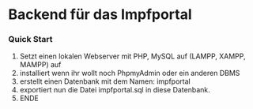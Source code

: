 # Backend für das Impfportal #

### Quick Start ###
1. Setzt einen lokalen Webserver mit PHP, MySQL auf (LAMPP, XAMPP, MAMPP) auf
2. installiert wenn ihr wollt noch PhpmyAdmin oder ein anderen DBMS
3. erstellt einen Datenbank mit dem Namen: impfportal
4. exportiert nun die Datei impfportal.sql in diese Datenbank.
5. ENDE

